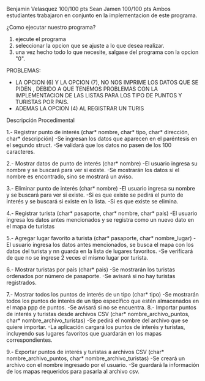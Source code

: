 Benjamin Velasquez 100/100 pts
Sean Jamen 100/100 pts
Ambos estudiantes trabajaron en conjunto en la implementacion de este programa.

¿Como ejecutar nuestro programa?
1. ejecute el programa
2. seleccionar la opcion que se ajuste a lo que desea realizar.
3. una vez hecho todo lo que necesite, salgase del programa con la opcion "0".


PROBLEMAS:
- LA OPCION (6) Y LA OPCION (7), NO NOS IMPRIME LOS DATOS QUE SE PIDEN , DEBIDO A QUE TENEMOS PROBLEMAS CON LA IMPLEMENTACION DE LAS LISTAS PARA LOS TIPO DE PUNTOS Y TURISTAS POR PAIS.
- ADEMAS LA OPCION (4) AL REGISTRAR UN TURIS

Descripción Procedimental

1.- Registrar punto de interés (char* nombre, char* tipo, char* dirección, char* descripción)
      -Se ingresan los datos que aparecen en el paréntesis en el segundo struct.
      -Se validará que los datos no pasen de los 100 caracteres.
 
2.- Mostrar datos de punto de interés (char* nombre)
     -El usuario ingresa su nombre y se buscará para ver si existe.
     -Se mostrarán los datos si el nombre es encontrado, sino se mostrará un aviso.

3.- Eliminar punto de interés (char* nombre)
     -El usuario ingresa su nombre y se buscará para ver si existe.
     -Si es que existe se pedirá el punto de interés y se buscará si existe en la lista.
     -Si es que existe se elimina.

4.- Registrar turista (char* pasaporte, char* nombre, char* país)
     -El usuario ingresa los datos antes mencionados y se registra como un nuevo dato en el mapa de turistas

5.- Agregar lugar favorito a turista (char* pasaporte, char* nombre_lugar)
     -El usuario ingresa los datos antes mencionados, se busca el mapa con los datos del turista y    	    nn guarda en la lista de lugares favoritos.
      -Se verificará de que no se ingrese 2 veces el mismo lugar por turista.

6.- Mostrar turistas por país (char* pais)
     -Se mostrarán los turistas ordenados por número de pasaporte.
     -Se avisará si no hay turistas registrados.

7.- Mostrar todos los puntos de interés de un tipo (char* tipo)
    -Se mostrarán todos los puntos de interés de un tipo específico que estén almacenados en el mapa ppp de puntos.
     -Se avisará si no se encuentra.
8.- Importar puntos de interés y turistas desde archivos CSV (char* nombre_archivo_puntos, char* nombre_archivo_turistas)
    -Se pedirá el nombre del archivo que se quiere importar.
    -La aplicación cargará los puntos de interés y turistas, incluyendo sus lugares favoritos que guardarán en los mapas correspondientes.

9.- Exportar puntos de interés y turistas a archivos CSV (char* nombre_archivo_puntos, char* nombre_archivo_turistas)
    -Se creará un archivo con el nombre ingresado por el usuario.
    -Se guardará la información de los mapas requeridos para pasarla al archivo csv.

